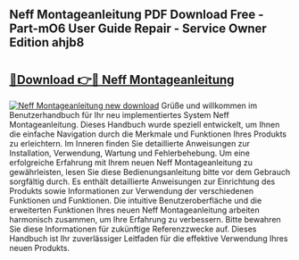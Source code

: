 ## Neff Montageanleitung PDF Download Free - Part-mO6 User Guide Repair - Service Owner Edition ahjb8

# <h2><a href="http://df8j1dv.blite.top/?on=Neff+Montageanleitung">🔗Download 👉🔴 Neff Montageanleitung</a></h2>

[![Neff Montageanleitung new download](https://i.imgur.com/lujVjoI.png)](http://df8j1dv.blite.top/?on=Neff+Montageanleitung)
Grüße und willkommen im Benutzerhandbuch für Ihr neu implementiertes System Neff Montageanleitung. Dieses Handbuch wurde speziell entwickelt, um Ihnen die einfache Navigation durch die Merkmale und Funktionen Ihres Produkts zu erleichtern. Im Inneren finden Sie detaillierte Anweisungen zur Installation, Verwendung, Wartung und Fehlerbehebung. Um eine erfolgreiche Erfahrung mit Ihrem neuen Neff Montageanleitung zu gewährleisten, lesen Sie diese Bedienungsanleitung bitte vor dem Gebrauch sorgfältig durch. Es enthält detaillierte Anweisungen zur Einrichtung des Produkts sowie Informationen zur Verwendung der verschiedenen Funktionen und Funktionen. Die intuitive Benutzeroberfläche und die erweiterten Funktionen Ihres neuen Neff Montageanleitung arbeiten harmonisch zusammen, um Ihre Erfahrung zu verbessern. Bitte bewahren Sie diese Informationen für zukünftige Referenzzwecke auf. Dieses Handbuch ist Ihr zuverlässiger Leitfaden für die effektive Verwendung Ihres neuen Produkts.
